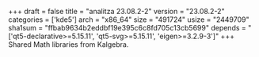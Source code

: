 +++
draft = false
title = "analitza 23.08.2-2"
version = "23.08.2-2"
categories = ['kde5']
arch = "x86_64"
size = "491724"
usize = "2449709"
sha1sum = "ffbab9634b2eddbf19e395c6c8fd705c13cb5699"
depends = "['qt5-declarative>=5.15.11', 'qt5-svg>=5.15.11', 'eigen>=3.2.9-3']"
+++
Shared Math libraries from Kalgebra.